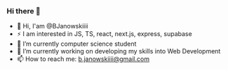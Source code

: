 ### Hi there 👋
- 💞️ Hi, I'am @BJanowskiiii
- ⚡ I am interested in JS, TS, react, next.js, express, supabase
- 🔭 I’m currently computer science student
- 🌱 I’m currently working on developing my skills into Web Development
- 📫 How to reach me: b.janowskiiii@gmail.com
      

<!--
**BJanowskiiii/BJanowskiiii** is a ✨ _special_ ✨ repository because its `README.md` (this file) appears on your GitHub profile.
****
- Hi, I'am @BJanowskiiii
- ⚡ I am interested in JS, TS, react, next.js, express, supbase
- 🔭 I’m currently computer science student
- 🌱 I’m currently working on developing my skills into Web Development
- 📫 How to reach me: b.janowskiiii@gmail.com
-->

